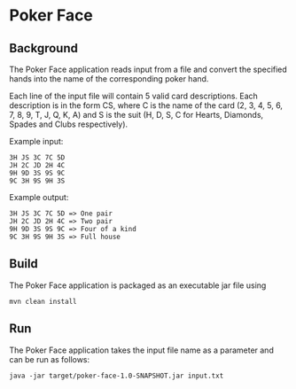 # Poker Face
## Background
The Poker Face application reads input from a file and convert the specified hands into the name of the corresponding poker hand.

Each line of the input file will contain 5 valid card descriptions. Each description is in the form CS, where C is the name of the card (2, 3, 4, 5, 6, 7, 8, 9, T, J, Q, K, A) and S is the suit (H, D, S, C for Hearts, Diamonds, Spades and Clubs respectively).

Example input: 
```
3H JS 3C 7C 5D  
JH 2C JD 2H 4C  
9H 9D 3S 9S 9C  
9C 3H 9S 9H 3S
```
Example output:  
```
3H JS 3C 7C 5D => One pair  
JH 2C JD 2H 4C => Two pair  
9H 9D 3S 9S 9C => Four of a kind   
9C 3H 9S 9H 3S => Full house  
```
## Build
The Poker Face application is packaged as an executable jar file using
```
mvn clean install
```

## Run
The Poker Face application takes the input file name as a parameter and can be run as follows:

```
java -jar target/poker-face-1.0-SNAPSHOT.jar input.txt
```